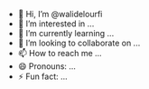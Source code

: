 - 👋 Hi, I’m @walidelourfi
- 👀 I’m interested in ...
- 🌱 I’m currently learning ...
- 💞️ I’m looking to collaborate on ...
- 📫 How to reach me ...
- 😄 Pronouns: ...
- ⚡ Fun fact: ...

<!---
walidelourfi/walidelourfi is a ✨ special ✨ repository because its `README.md` (this file) appears on your GitHub profile.
You can click the Preview link to take a look at your changes.
--->
